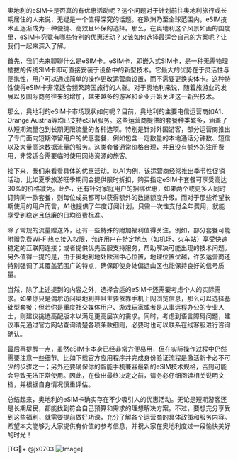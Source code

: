 奥地利的eSIM卡是否真的有优惠活动呢？这个问题对于计划前往奥地利旅行或长期居住的人来说，无疑是一个值得深究的话题。在欧洲乃至全球范围内，eSIM技术正逐渐成为一种便捷、高效且环保的选择。那么，在奥地利这个风景如画的国度里，eSIM卡究竟有哪些特别的优惠活动？又该如何选择最适合自己的方案呢？让我们一起来深入了解。

首先，我们先来聊聊什么是eSIM卡。eSIM卡，即嵌入式SIM卡，是一种无需物理插拔的传统SIM卡即可直接安装于设备中的新型技术。它最大的优势在于灵活性与便携性，用户可以通过简单的操作更改运营商设置，而不需要更换实体卡。这种特性使得eSIM卡非常适合频繁跨国旅行的人群。对于奥地利来说，随着旅游业的发展以及国际商务往来的增加，越来越多的游客和企业开始关注这一新兴技术。

那么，奥地利的eSIM卡市场现状如何呢？目前，奥地利的主要电信运营商如A1、Orange Austria等均已支持eSIM服务。这些运营商提供的套餐种类繁多，涵盖了从短期流量包到长期无限流量的各种选项。特别是针对外国游客，部分运营商推出了专门面向短期停留用户的优惠套餐，例如包含一定数量的本地通话分钟数、短信以及大量高速数据流量的服务。这类套餐通常价格合理，并且没有额外的注册费用，非常适合需要临时使用网络资源的旅客。

接下来，我们来看看具体的优惠活动。以A1为例，该运营商经常推出季节性促销活动，比如夏季旅游旺季期间会提供限时折扣，购买指定eSIM卡套餐可享受高达30%的价格减免。此外，还有针对家庭用户的捆绑优惠，如果两个或更多人同时订购同一款套餐，则每位成员都可以获得额外的数据额度升级。而对于那些希望长期使用的用户而言，A1也提供了年度订阅计划，只需一次性支付全年费用，就能享受到稳定且低廉的日均资费标准。

除了常规的流量赠送外，还有一些特殊的附加福利值得关注。例如，部分套餐可能附赠免费Wi-Fi热点接入权限，允许用户在特定地点（如机场、火车站）享受快速稳定的互联网连接；或者提供优先客服支持服务，帮助解决可能出现的技术问题。另外值得一提的是，由于奥地利地处欧洲中心位置，地理位置优越，许多运营商还特别强调了其覆盖范围广的特点，确保即使身处偏远山区也能保持良好的信号质量。

当然，除了上述提到的内容之外，选择合适的eSIM卡还需要考虑个人的实际需求。如果你只是偶尔访问奥地利并且主要依靠手机上网浏览信息，那么可以选择基础型套餐；但若你是重度社交媒体用户、游戏玩家或者是从事远程办公的专业人士，则建议挑选高配版本以满足更高层次的需求。同时，考虑到语言障碍问题，建议事先通过官方网站查询清楚各项条款细则，必要时也可以联系在线客服进行咨询确认。

最后再提醒一点，虽然eSIM卡本身已经非常方便易用，但在实际操作过程中仍然需要注意一些细节。比如下载官方应用程序并完成身份验证流程是激活新卡必不可少的步骤之一；另外还要确保你的智能手机兼容最新的eSIM技术规格，否则可能会导致无法正常使用。因此，在做出最终决定之前，请务必仔细阅读相关说明文档，并根据自身情况慎重评估。

总结起来，奥地利的eSIM卡确实存在不少吸引人的优惠活动。无论是短期游客还是长期居民，都能找到符合自己预算和需求的理想解决方案。不过，要想充分享受到这些福利，就需要提前做好功课，充分了解各个运营商的具体政策和服务内容。希望本文能够为大家提供有价值的参考信息，并祝大家在奥地利度过一段愉快美好的时光！

[TG💪+ @jx0703 ![Image](https://github.com/user-attachments/assets/dbca1d08-cadb-493c-b0ec-ad6f7a83f270)]